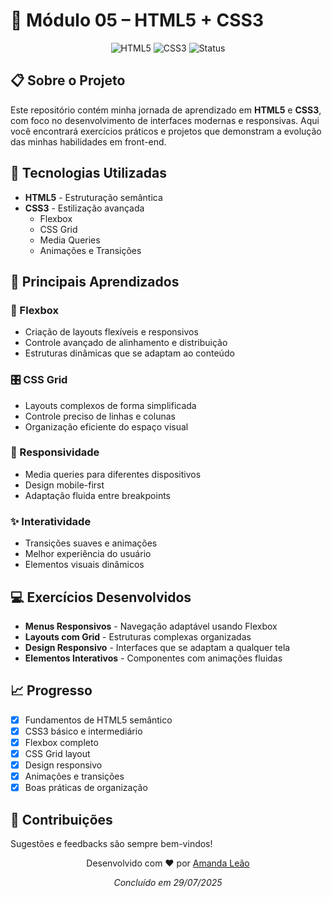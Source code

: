 # 🎨 Módulo 05 – HTML5 + CSS3

<div align="center">
  
  ![HTML5](https://img.shields.io/badge/HTML5-E34F26?style=for-the-badge&logo=html5&logoColor=white)
  ![CSS3](https://img.shields.io/badge/CSS3-1572B6?style=for-the-badge&logo=css3&logoColor=white)
  ![Status](https://img.shields.io/badge/Status-Concluído-success?style=for-the-badge)
  
</div>

## 📋 Sobre o Projeto

Este repositório contém minha jornada de aprendizado em **HTML5** e **CSS3**, com foco no desenvolvimento de interfaces modernas e responsivas. Aqui você encontrará exercícios práticos e projetos que demonstram a evolução das minhas habilidades em front-end.

## 🚀 Tecnologias Utilizadas

- **HTML5** - Estruturação semântica
- **CSS3** - Estilização avançada
  - Flexbox
  - CSS Grid
  - Media Queries
  - Animações e Transições

## 🎯 Principais Aprendizados

### 🔧 Flexbox
- Criação de layouts flexíveis e responsivos
- Controle avançado de alinhamento e distribuição
- Estruturas dinâmicas que se adaptam ao conteúdo

### 🎛️ CSS Grid
- Layouts complexos de forma simplificada
- Controle preciso de linhas e colunas
- Organização eficiente do espaço visual

### 📱 Responsividade
- Media queries para diferentes dispositivos
- Design mobile-first
- Adaptação fluida entre breakpoints

### ✨ Interatividade
- Transições suaves e animações
- Melhor experiência do usuário
- Elementos visuais dinâmicos

## 💻 Exercícios Desenvolvidos

- **Menus Responsivos** - Navegação adaptável usando Flexbox
- **Layouts com Grid** - Estruturas complexas organizadas
- **Design Responsivo** - Interfaces que se adaptam a qualquer tela
- **Elementos Interativos** - Componentes com animações fluidas

## 📈 Progresso

- [x] Fundamentos de HTML5 semântico
- [x] CSS3 básico e intermediário
- [x] Flexbox completo
- [x] CSS Grid layout
- [x] Design responsivo
- [x] Animações e transições
- [x] Boas práticas de organização

## 🤝 Contribuições

Sugestões e feedbacks são sempre bem-vindos!

<div align="center">
  Desenvolvido com ❤️ por <a href="https://www.linkedin.com/in/iamandaleao/" target="_blank">Amanda Leão</a>
  
  *Concluído em 29/07/2025*
  
</div>
